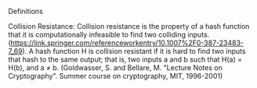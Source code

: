 Definitions

Collision Resistance: Collision resistance is the property of a hash function that it is computationally infeasible to find two colliding inputs. (https://link.springer.com/referenceworkentry/10.1007%2F0-387-23483-7_69). A hash function H is collision resistant if it is hard to find two inputs that hash to the same output; that is, two inputs a and b such that H(a) = H(b), and a ≠ b. (Goldwasser, S. and Bellare, M. "Lecture Notes on Cryptography". Summer course on cryptography, MIT, 1996-2001)
